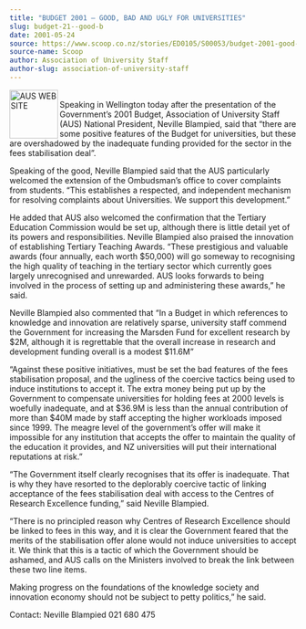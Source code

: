 ```yaml
---
title: "BUDGET 2001 – GOOD, BAD AND UGLY FOR UNIVERSITIES"
slug: budget-21--good-b
date: 2001-05-24
source: https://www.scoop.co.nz/stories/ED0105/S00053/budget-2001-good-b
source-name: Scoop
author: Association of University Staff
author-slug: association-of-university-staff
---
```


<p><img align="left" width="85" height="85" src="http://www.aus.ac.nz/pictures/logo.gif" alt="AUS WEB SITE" border="0"><br>Speaking in Wellington
today after the presentation of the Government’s 2001
Budget, Association of University Staff (AUS) National
President, Neville Blampied, said that “there are some
positive features of the Budget for universities, but these
are overshadowed by the inadequate funding provided for the
sector in the fees stabilisation deal”.</p>

<p>Speaking of the
good, Neville Blampied said that the AUS particularly
welcomed the extension of the Ombudsman’s office to cover
complaints from students. “This establishes a respected, and
independent mechanism for resolving complaints about
Universities. We support this development.”<p>

<p>He added that
AUS also welcomed the confirmation that the Tertiary
Education Commission would be set up, although there is
little detail yet of its powers and responsibilities.
Neville Blampied also praised the innovation of establishing
Tertiary Teaching Awards. “These prestigious and valuable
awards (four annually, each worth $50,000) will go someway
to recognising the high quality of teaching in the tertiary
sector which currently goes largely unrecognised and
unrewarded. AUS looks forwards to being involved in the
process of setting up and administering these awards,” he
said.</p>

<p>Neville Blampied also commented that “In a Budget in
which references to knowledge and innovation are relatively
sparse, university staff commend the Government for
increasing the Marsden Fund for excellent research by $2M,
although it is regrettable that the overall increase in
research and development funding overall is a modest
$11.6M”<p>
<p>“Against these positive initiatives, must be set
the bad features of the fees stabilisation proposal, and the
ugliness of the coercive tactics being used to induce
institutions to accept it. The extra money being put up by
the Government to compensate universities for holding fees
at 2000 levels is woefully inadequate, and at $36.9M is less
than the annual contribution of more than $40M made by staff
accepting the higher workloads imposed since 1999. The
meagre level of the government’s offer will make it
impossible for any institution that accepts the offer to
maintain the quality of the education it provides, and NZ
universities will put their international reputations at
risk.”</p>

<p>“The Government itself clearly recognises that its
offer is inadequate. That is why they have resorted to the
deplorably coercive tactic of linking acceptance of the fees
stabilisation deal with access to the Centres of Research
Excellence funding,” said Neville Blampied.<p>

<p>“There is no
principled reason why Centres of Research Excellence should
be linked to fees in this way, and it is clear the
Government feared that the merits of the stabilisation offer
alone would not induce universities to accept it. We think
that this is a tactic of which the Government should be
ashamed, and AUS calls on the Ministers involved to break
the link between these two line items.<p>

<p>Making progress on
the foundations of the knowledge society and innovation
economy should not be subject to petty politics,” he
said.</p>



<p>Contact:		Neville Blampied   021 680
475</p>  